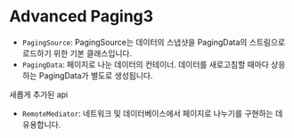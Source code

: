 # Advanced Paging3

- `PagingSource`: PagingSource는 데이터의 스냅샷을 PagingData의 스트림으로 로드하기 위한 기본 클래스입니다.
- `PagingData`: 페이지로 나눈 데이터의 컨테이너. 데이터를 새로고침할 때마다 상응하는 PagingData가 별도로 생성됩니다.

새롭게 추가된 api

- `RemoteMediator`: 네트워크 및 데이터베이스에서 페이지로 나누기를 구현하는 데 유용합니다.
